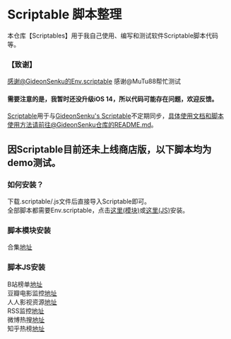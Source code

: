 # Scriptable 脚本整理
本仓库【Scriptables】用于我自己使用、编写和测试软件Scriptable脚本代码等。  
### 【致谢】
感谢@GideonSenku的Env.scriptable
感谢@MuTu88帮忙测试
#### 需要注意的是，我暂时还没升级iOS 14，所以代码可能存在问题，欢迎反馈。
[Scriptable](https://github.com/evilbutcher/Scriptable)用于与[GideonSenku's Scriptable](https://github.com/GideonSenku/Scriptable)不定期同步，具体使用文档和脚本使用方法请前往@GideonSenku仓库的README.md。  
## 因Scriptable目前还未上线商店版，以下脚本均为demo测试。 
### 如何安装？
下载.scriptable/.js文件后直接导入Scriptable即可。  
全部脚本都需要Env.scriptable，点击[这里(模块)](https://github.com/evilbutcher/Scriptables/blob/master/Env.scriptable)或[这里(JS)](https://github.com/evilbutcher/Scriptables/blob/master/Env.js)安装。  
### 脚本模块安装
合集[地址](https://github.com/evilbutcher/Scriptables/blob/master/ScriptableModule)  
### 脚本JS安装
B站榜单[地址](https://github.com/evilbutcher/Scriptables/blob/master/BilibiliMonitor.js)  
豆瓣电影监控[地址](https://github.com/evilbutcher/Scriptables/blob/master/DoubanMonitor.js)  
人人影视资源[地址](https://github.com/evilbutcher/Scriptables/blob/master/RRShareMonitor.js)  
RSS监控[地址](https://github.com/evilbutcher/Scriptables/blob/master/RSSMonitor.js)  
微博热搜[地址](https://github.com/evilbutcher/Scriptables/blob/master/WeiboMonitor.js)  
知乎热榜[地址](https://github.com/evilbutcher/Scriptables/blob/master/ZhihuMonitor.js)  
